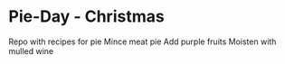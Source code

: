 # Pie-Day - Christmas
Repo with recipes for pie
Mince meat pie
Add purple fruits
Moisten with mulled wine
